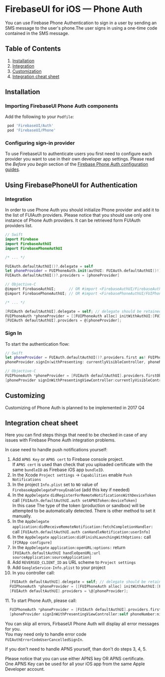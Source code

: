 # FirebaseUI for iOS — Phone Auth

You can use Firebase Phone Authentication to sign in a user by sending an SMS message to the user's phone.The user signs in using a one-time code contained in the SMS message.

## Table of Contents

1. [Installation](#installation)
1. [Integration](#using-firebasephoneui-for-authentication)
1. [Customization](#customizing)
1. [Integration cheat sheet](#integration-cheat-sheet)

## Installation
### Importing FirebaseUI Phone Auth components
Add the following to your `Podfile`:
```ruby
 pod 'FirebaseUI/Auth'
 pod 'FirebaseUI/Phone'
```

### Configuring sign-in provider
To use FirebaseUI to authenticate users you first need to configure each provider you want to use in
their own developer app settings. Please read the *Before you begin* section of the [Firebase
Phone Auth configuration guides](https://firebase.google.com/docs/auth/ios/phone-auth#before_you_begin).

## Using FirebasePhoneUI for Authentication

### Integration

In order to use Phone Auth you should initialize Phone provider and add it to the list of FUIAuth providers. Please notice that you should use only one instance of Phone Auth providers. It can be retrieved form FUIAuth providers list.

```swift
// Swift
import Firebase
import FirebaseAuthUI
import FirebasePhoneAuthUI

/* ... */

FUIAuth.defaultAuthUI()?.delegate = self
let phoneProvider = FUIPhoneAuth.init(authUI: FUIAuth.defaultAuthUI()!)
FUIAuth.defaultAuthUI()?.providers = [phoneProvider]
```

```objective-c
// Objective-C
@import FirebaseAuthUI;      // OR #import <FirebaseAuthUI/FirebaseAuthUI.h>
@import FirebasePhoneAuthUI; // OR #import <FirebasePhoneAuthUI/FUIPhoneAuth.h>

/* ... */

[FUIAuth defaultAuthUI].delegate = self; // delegate should be retained by you!
FUIPhoneAuth *phoneProvider = [[FUIPhoneAuth alloc] initWithAuthUI:[FUIAuth defaultAuthUI]];
[FUIAuth defaultAuthUI].providers = @[phoneProvider];
```

### Sign In

To start the authentication flow: 

```swift
// Swift
let phoneProvider = FUIAuth.defaultAuthUI()?.providers.first as! FUIPhoneAuth
phoneProvider.signIn(withPresenting: currentlyVisibleController, phoneNumber: nil)
```

```objective-c
// Objective-C
FUIPhoneAuth *phoneProvider = [FUIAuth defaultAuthUI].providers.firstObject;
[phoneProvider signInWithPresentingViewController:currentlyVisibleController phoneNumber:nil];
```

## Customizing
Customizing of Phone Auth is planned to be implemented in 2017 Q4

## Integration cheat sheet
Here you can find steps things that need to be checked in case of any issues with Firebase Phone Auth integration problems.

In case  need to handle push notifications yourself:

1. Add `APNS Key` or `APNS cert` to Firebase console project.
<br>If `APNS cert` is used than check that you uploaded certificate with the same `bundleID` as Firebase iOS app `bundleID`.
1. In the Xcode `Project settings` -> `Capabilities` enable `Push Notifications`
1. In the project `Info.plist` set to `NO` value of `FirebaseAppDelegateProxyEnabled` (add this key if needed)
1. In the `AppDelegate` `didRegisterForRemoteNotificationsWithDeviceToken` call `[FUIAuth.defaultAuthUI.auth setAPNSToken:deviceToken]`
<br>In this case The type of the token (production or sandbox) will be attempted to be automatically detected. There is other method to set it manually.
1. In the `AppDelegate` `application:didReceiveRemoteNotification:fetchCompletionHandler:` call `[FUIAuth.defaultAuthUI.auth canHandleNotification:userInfo]`
1. In the `AppDelegate` `application:didFinishLaunchingWithOptions:` call `[FIRApp configure]`
1. In the `AppDelegate` `application:openURL:options:` return `[FUIAuth.defaultAuthUI handleOpenURL:url sourceApplication:sourceApplication]` 
1. Add `REVERSED_CLIENT_ID` as URL scheme to `Project settings`
1. Add `GoogleService-Info.plist` to your project
1. In you controller call:
```objective-c
  [FUIAuth defaultAuthUI].delegate = self; // delegate should be retained by you!
  FUIPhoneAuth *phoneProvider = [[FUIPhoneAuth alloc] initWithAuthUI:[FUIAuth defaultAuthUI]];
  [FUIAuth defaultAuthUI].providers = \@[phoneProvider];
```
11\. To start Phone Auth, please call:
```objective-c
  FUIPhoneAuth *phoneProvider = [FUIAuth defaultAuthUI].providers.firstObject;
  [phoneProvider signInWithPresentingViewController:self phoneNumber:nil];
```
You can skip all errors, FirbaseUI Phone Auth will display all error messages for you.
<br>You may need only to handle error code `FUIAuthErrorCodeUserCancelledSignIn`.

If you don't need to handle APNS yourself, than don't do steps 3, 4, 5.

Please notice that you can use either APNS key OR APNS certificate.
<br>One APNS Key can be used for all your iOS app from the same Apple Developer account.